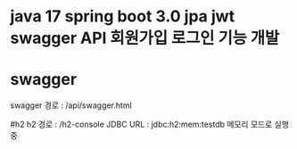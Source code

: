 # java 17 spring boot 3.0 jpa jwt swagger API 회원가입 로그인 기능 개발 

# swagger
swagger 경로 : /api/swagger.html

#h2
h2 경로 : /h2-console
JDBC URL : jdbc:h2:mem:testdb
메모리 모드로 실행 중